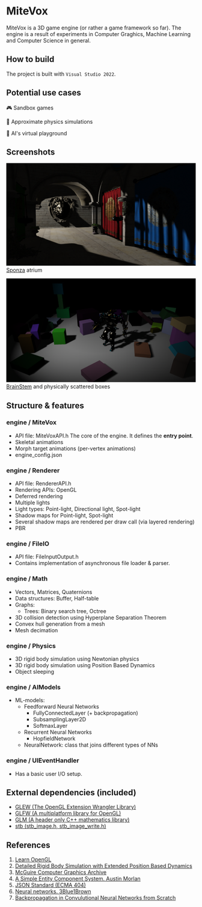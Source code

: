 
# MiteVox

MiteVox is a 3D game engine (or rather a game framework so far). 
The engine is a result of experiments in Computer Graghics, Machine Learning and Computer Science in general.

## How to build
The project is built with ``Visual Studio 2022``.

## Potential use cases
:video_game: Sandbox games

:rocket: Approximate physics simulations

:robot: AI's virtual playground

## Screenshots

![](docs/mitevox_screenshot_1.png)
[Sponza](https://github.com/KhronosGroup/glTF-Sample-Models/tree/master/2.0/Sponza) atrium

![](docs/mitevox_screenshot_2.png)
[BrainStem](https://github.com/KhronosGroup/glTF-Sample-Models/blob/master/2.0/BrainStem) and physically scattered boxes

## Structure & features

### engine / MiteVox
- API file: MiteVoxAPI.h
The core of the engine. It defines the **entry point**.
- Skeletal animations
- Morph target animations (per-vertex animations)
- engine_config.json

### engine / Renderer
- API file: RendererAPI.h
- Rendering APIs: OpenGL
- Deferred rendering
- Multiple lights
- Light types: Point-light, Directional light, Spot-light
- Shadow maps for Point-light, Spot-light
- Several shadow maps are rendered per draw call (via layered rendering)
- PBR

### engine / FileIO
- API file: FileInputOutput.h
- Contains implementation of asynchronous file loader & parser.

### engine / Math
- Vectors, Matrices, Quaternions
- Data structures: Buffer, Half-table
- Graphs:
  - Trees: Binary search tree, Octree
- 3D collision detection using Hyperplane Separation Theorem
- Convex hull generation from a mesh
- Mesh decimation

### engine / Physics
- 3D rigid body simulation using Newtonian physics
- 3D rigid body simulation using Position Based Dynamics
- Object sleeping

### engine / AIModels
- ML-models:
  - Feedforward Neural Networks
    - FullyConnectedLayer (+ backpropagation)
    - SubsamplingLayer2D
    - SoftmaxLayer
  - Recurrent Neural Networks
    - HopfieldNetwork
  - NeuralNetwork: class that joins different types of NNs

### engine / UIEventHandler
- Has a basic user I/O setup.

## External dependencies (included)
- [GLEW (The OpenGL Extension Wrangler Library)](https://github.com/nigels-com/glew)
- [GLFW (A multiplatform library for OpenGL)](https://github.com/glfw/glfw)
- [GLM (A header only C++ mathematics library)](https://github.com/g-truc/glm)
- [stb (stb_image.h, stb_image_write.h)](https://github.com/nothings/stb)

## References
1. [Learn OpenGL](https://learnopengl.com)
2. [Detailed Rigid Body Simulation with Extended Position Based Dynamics](https://matthias-research.github.io/pages/publications/PBDBodies.pdf)
3. [McGuire Computer Graphics Archive](https://casual-effects.com/g3d/data10/index.html)
4. [A Simple Entity Component System. Austin Morlan](https://austinmorlan.com/posts/entity_component_system)
5. [JSON Standard (ECMA 404)](https://www.ecma-international.org/publications-and-standards/standards/ecma-404/)
6. [Neural networks. 3Blue1Brown](https://www.youtube.com/watch?v=aircAruvnKk&list=PLZHQObOWTQDNU6R1_67000Dx_ZCJB-3pi)
7. [Backpropagation in Convulutional Neural Networks from Scratch](https://www.youtube.com/watch?v=z9hJzduHToc)
